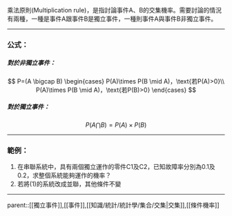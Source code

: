 乘法原則(Multiplication rule)，是指討論事件A、B的交集機率。需要討論的情況有兩種，一種是事件A跟事件B是獨立事件，一種則事件A與事件B非獨立事件。
- - -
### 公式：
##### 對於非獨立事件：
$$
P=(A \bigcap B)
\begin{cases}
P(A)\times P(B \mid A)，\text{若P(A)>0}\\
P(A)\times P(B \mid A)，\text{若P(B)>0}
\end{cases}
$$
##### 對於獨立事件：
$$P(A \bigcap B)=P(A) \times P(B)$$
- - -
### 範例：
1. 在串聯系統中，具有兩個獨立運作的零件C1及C2，已知故障率分別為0.1及0.2，求整個系統能夠運作的機率？
2. 若將(1)的系統改成並聯，其他條件不變

- - -
parent::[[獨立事件]],[[事件]],[[知識/統計/統計學/集合/交集|交集]],[[條件機率]]